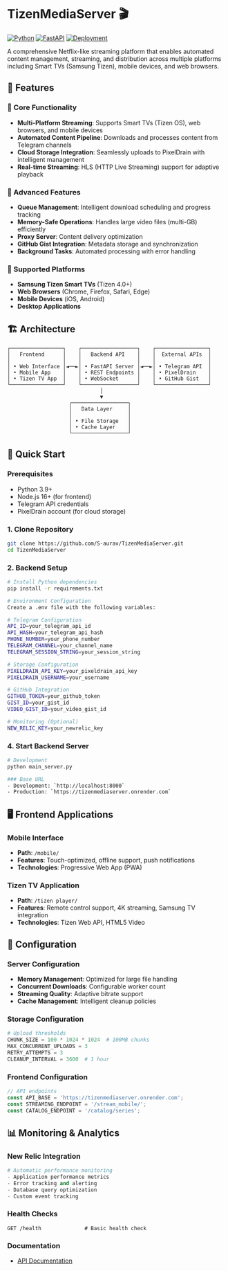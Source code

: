 # TizenMediaServer 🎬

[![Python](https://img.shields.io/badge/Python-3.9+-blue.svg)](https://www.python.org/)
[![FastAPI](https://img.shields.io/badge/FastAPI-0.100+-green.svg)](https://fastapi.tiangolo.com/)
[![Deployment](https://img.shields.io/badge/Deployment-Render-purple.svg)](https://render.com/)

A comprehensive Netflix-like streaming platform that enables automated content management, streaming, and distribution across multiple platforms including Smart TVs (Samsung Tizen), mobile devices, and web browsers.

## 🌟 Features

### 🎯 Core Functionality
- **Multi-Platform Streaming**: Supports Smart TVs (Tizen OS), web browsers, and mobile devices
- **Automated Content Pipeline**: Downloads and processes content from Telegram channels
- **Cloud Storage Integration**: Seamlessly uploads to PixelDrain with intelligent management
- **Real-time Streaming**: HLS (HTTP Live Streaming) support for adaptive playback

### 🔧 Advanced Features
- **Queue Management**: Intelligent download scheduling and progress tracking
- **Memory-Safe Operations**: Handles large video files (multi-GB) efficiently
- **Proxy Server**: Content delivery optimization
- **GitHub Gist Integration**: Metadata storage and synchronization
- **Background Tasks**: Automated processing with error handling

### 📱 Supported Platforms
- **Samsung Tizen Smart TVs** (Tizen 4.0+)
- **Web Browsers** (Chrome, Firefox, Safari, Edge)
- **Mobile Devices** (iOS, Android)
- **Desktop Applications**

## 🏗️ Architecture

```
┌─────────────────┐    ┌──────────────────┐    ┌─────────────────┐
│   Frontend      │    │   Backend API    │    │  External APIs  │
│                 │    │                  │    │                 │
│ • Web Interface │◄──►│ • FastAPI Server │◄──►│ • Telegram API  │
│ • Mobile App    │    │ • REST Endpoints │    │ • PixelDrain    │
│ • Tizen TV App  │    │ • WebSocket      │    │ • GitHub Gist   │
└─────────────────┘    └──────────────────┘    └─────────────────┘
                              │
                              ▼
                    ┌──────────────────┐
                    │   Data Layer     │
                    │                  │
                    │ • File Storage   │
                    │ • Cache Layer    │
                    └──────────────────┘
```

## 🚀 Quick Start

### Prerequisites
- Python 3.9+
- Node.js 16+ (for frontend)
- Telegram API credentials
- PixelDrain account (for cloud storage)

### 1. Clone Repository
```bash
git clone https://github.com/S-aurav/TizenMediaServer.git
cd TizenMediaServer
```

### 2. Backend Setup
```bash
# Install Python dependencies
pip install -r requirements.txt

# Environment Configuration
Create a .env file with the following variables:

# Telegram Configuration
API_ID=your_telegram_api_id
API_HASH=your_telegram_api_hash
PHONE_NUMBER=your_phone_number
TELEGRAM_CHANNEL=your_channel_name
TELEGRAM_SESSION_STRING=your_session_string

# Storage Configuration
PIXELDRAIN_API_KEY=your_pixeldrain_api_key
PIXELDRAIN_USERNAME=your_username

# GitHub Integration
GITHUB_TOKEN=your_github_token
GIST_ID=your_gist_id
VIDEO_GIST_ID=your_video_gist_id

# Monitoring (Optional)
NEW_RELIC_KEY=your_newrelic_key
```

### 4. Start Backend Server
```bash
# Development
python main_server.py

### Base URL
- Development: `http://localhost:8000`
- Production: `https://tizenmediaserver.onrender.com`

```

## 🖥️ Frontend Applications

### Mobile Interface
- **Path**: `/mobile/`
- **Features**: Touch-optimized, offline support, push notifications
- **Technologies**: Progressive Web App (PWA)

### Tizen TV Application
- **Path**: `/tizen player/`
- **Features**: Remote control support, 4K streaming, Samsung TV integration
- **Technologies**: Tizen Web API, HTML5 Video



## 🔧 Configuration

### Server Configuration
- **Memory Management**: Optimized for large file handling
- **Concurrent Downloads**: Configurable worker count
- **Streaming Quality**: Adaptive bitrate support
- **Cache Management**: Intelligent cleanup policies

### Storage Configuration
```python
# Upload thresholds
CHUNK_SIZE = 100 * 1024 * 1024  # 100MB chunks
MAX_CONCURRENT_UPLOADS = 3
RETRY_ATTEMPTS = 3
CLEANUP_INTERVAL = 3600  # 1 hour
```

### Frontend Configuration
```javascript
// API endpoints
const API_BASE = 'https://tizenmediaserver.onrender.com';
const STREAMING_ENDPOINT = '/stream_mobile/';
const CATALOG_ENDPOINT = '/catalog/series';
```


## 📊 Monitoring & Analytics

### New Relic Integration
```python
# Automatic performance monitoring
- Application performance metrics
- Error tracking and alerting
- Database query optimization
- Custom event tracking
```

### Health Checks
```http
GET /health              # Basic health check
```

### Documentation
- [API Documentation](https://tizenmediaserver.onrender.com/docs)

